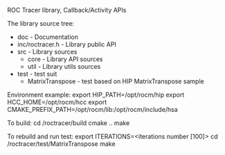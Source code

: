 ROC Tracer library, Callback/Activity APIs

The library source tree:
 - doc  - Documentation
 - inc/roctracer.h - Library public API
 - src  - Library sources
   - core - Library API sources
   - util - Library utils sources
 - test - test suit
   - MatrixTranspose - test based on HIP MatrixTranspose sample

Environment example:
  export HIP_PATH=/opt/rocm/hip
  export HCC_HOME=/opt/rocm/hcc
  export CMAKE_PREFIX_PATH=/opt/rocm/lib:/opt/rocm/include/hsa

To build:
  cd <your path>/roctracer/build
  cmake ..
  make

To rebuild and run test:
  export ITERATIONS=<iterations number [100]>
  cd <your path>/roctracer/test/MatrixTranspose
  make
